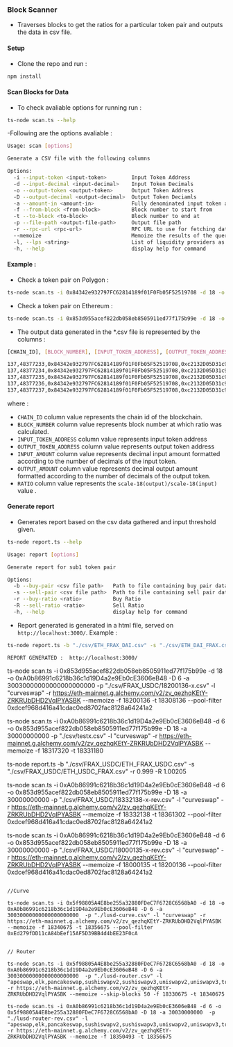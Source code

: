 ### Block Scanner
- Traverses blocks to get the ratios for a particular token pair and outputs the data in csv file. 

#### Setup 
- Clone the repo and run : 
```sh
npm install
``` 
#### Scan Blocks for Data 
- To check avaliable options for running run : 
```sh
ts-node scan.ts --help 
``` 
-Following are the options avaliable : 
```sh
Usage: scan [options]

Generate a CSV file with the following columns

Options:
  -i --input-token <input-token>        Input Token Address
  -d --input-decimal <input-decimal>    Input Token Decimals
  -o --output-token <output-token>      Output Token Address
  -D --output-decimal <output-decimal>  Output Token Deciamls
  -a --amount-in <amount-in>            Fully denominated input token amount. Eg: For 1 USDT having 6 decimals, this will be 1000000
  -f --from-block <from-block>          Block number to start from
  -t --to-block <to-block>              Block number to end at
  -p --file-path <output-file-path>     Output file path
  -r --rpc-url <rpc-url>                RPC URL to use for fetching data.
  --memoize                             Memoize the results of the query.
  -l, --lps <string>                    List of liquidity providers as one quoted string seperated by a comma for each. Example: 'SushiSwapV2,UniswapV3'
  -h, --help                            display help for command
```

#### Example : 
- Check a token pair on Polygon : 
```sh
ts-node scan.ts -i 0x84342e932797FC62814189f01F0Fb05F52519708 -d 18 -o 0xc2132D05D31c914a87C6611C10748AEb04B58e8F -D 6 -a 1000000000000000000 -f 48469533 -t 48469633 -p "./POLYGON_NHT_USDT.csv" -l "sushiswapv2,sushiswapv3,uniswapv2,uniswapv3,quickswap" -r https://polygon.llamarpc.com --memoize 
``` 
- Check a token pair on Ethereum : 
```sh
ts-node scan.ts -i 0x853d955acef822db058eb8505911ed77f175b99e -d 18 -o 0x6B175474E89094C44Da98b954EedeAC495271d0F -D 18 -a 30030000000000000000000 -f 18324137 -t 18331137 -p "./ETEHREUM_FRAX_USDT_1d.csv" -l "apeswap,elk,pancakeswap,sushiswapv2,sushiswapv3,uniswapv2,uniswapv3,trident" -r https://eth-mainnet.g.alchemy.com/v2/zv_qezhqKEtY-ZRKRUbDHD2VqlPYASBK --memoize 
``` 
- The output data generated in the *.csv file is represented by the columns : 
```sh
[CHAIN_ID], [BLOCK_NUMBER], [INPUT_TOKEN_ADDRESS], [OUTPUT_TOKEN_ADDRESS], [INPUT_AMOUNT], [OUTPUT_AMOUNT], [RATIO]

137,48377233,0x84342e932797FC62814189f01F0Fb05F52519708,0xc2132D05D31c914a87C6611C10748AEb04B58e8F,1.0,0.000000000000000254,0.000254
137,48377234,0x84342e932797FC62814189f01F0Fb05F52519708,0xc2132D05D31c914a87C6611C10748AEb04B58e8F,1.0,0.000000000000000254,0.000254
137,48377235,0x84342e932797FC62814189f01F0Fb05F52519708,0xc2132D05D31c914a87C6611C10748AEb04B58e8F,1.0,0.000000000000000254,0.000254
137,48377236,0x84342e932797FC62814189f01F0Fb05F52519708,0xc2132D05D31c914a87C6611C10748AEb04B58e8F,1.0,0.000000000000000254,0.000254
137,48377237,0x84342e932797FC62814189f01F0Fb05F52519708,0xc2132D05D31c914a87C6611C10748AEb04B58e8F,1.0,0.000000000000000254,0.000254
``` 
where :  
- `CHAIN_ID` column value represents the chain id of the blockchain.
- `BLOCK_NUMBER` column value represents block number at which ratio was calculated.
- `INPUT_TOKEN_ADDRESS` column value represents input token address
- `OUTPUT_TOKEN_ADDRESS` column value represents output token address
- `INPUT_AMOUNT` column value represents decimal input amount formatted according to the number of decimals of the input token.
- `OUTPUT_AMOUNT` column value represents decimal output amount formatted according to the number of decimals of the output token.
- `RATIO` column value represents the `scale-18(output)/scale-18(input)` value .


#### Generate report 
- Generates report based on the csv data gathered and input threshold given. 

```sh
ts-node report.ts --help 
``` 
```sh
Usage: report [options]

Generate report for sub1 token pair

Options:
  -b --buy-pair <csv file path>   Path to file containing buy pair data
  -s --sell-pair <csv file path>  Path to file containing sell pair data
  -r --buy-ratio <ratio>          Buy Ratio
  -R --sell-ratio <ratio>         Sell Ratio
  -h, --help                      display help for command
``` 
- Report generated is generated in a html file, served on `http://localhost:3000/`. Example : 
```sh
ts-node report.ts -b "./csv/ETH_FRAX_DAI.csv" -s "./csv/ETH_DAI_FRAX.csv" -r 0.9964 -R 1.0058 
``` 
```
REPORT GENERATED :  http://localhost:3000/ 
``` 

ts-node scan.ts -i 0x853d955acef822db058eb8505911ed77f175b99e -d 18 -o 0xA0b86991c6218b36c1d19D4a2e9Eb0cE3606eB48 -D 6 -a 30030000000000000000000  -p "./csv/FRAX_USDC/18200136-x.csv" -l "curveswap" -r https://eth-mainnet.g.alchemy.com/v2/zv_qezhqKEtY-ZRKRUbDHD2VqlPYASBK --memoize -f 18200136 -t 18308136 --pool-filter 0xdcef968d416a41cdac0ed8702fac8128a64241a2   


ts-node scan.ts -i 0xA0b86991c6218b36c1d19D4a2e9Eb0cE3606eB48 -d 6 -o 0x853d955acef822db058eb8505911ed77f175b99e -D 18 -a 30000000000  -p "./csv/testx.csv" -l "curveswap" -r https://eth-mainnet.g.alchemy.com/v2/zv_qezhqKEtY-ZRKRUbDHD2VqlPYASBK --memoize -f 18317320 -t 18331180 

ts-node report.ts -b "./csv/FRAX_USDC/ETH_FRAX_USDC.csv" -s "./csv/FRAX_USDC/ETH_USDC_FRAX.csv" -r 0.999 -R 1.00205  


ts-node scan.ts -i 0xA0b86991c6218b36c1d19D4a2e9Eb0cE3606eB48 -d 6 -o 0x853d955acef822db058eb8505911ed77f175b99e -D 18 -a 30000000000  -p "./csv/FRAX_USDC/18332138-x-rev.csv" -l "curveswap" -r https://eth-mainnet.g.alchemy.com/v2/zv_qezhqKEtY-ZRKRUbDHD2VqlPYASBK --memoize -f 18332138 -t 18361302 --pool-filter 0xdcef968d416a41cdac0ed8702fac8128a64241a2    

ts-node scan.ts -i 0xA0b86991c6218b36c1d19D4a2e9Eb0cE3606eB48 -d 6 -o 0x853d955acef822db058eb8505911ed77f175b99e -D 18 -a 30000000000  -p "./csv/FRAX_USDC/18000135-x-rev.csv" -l "curveswap" -r https://eth-mainnet.g.alchemy.com/v2/zv_qezhqKEtY-ZRKRUbDHD2VqlPYASBK --memoize -f 18000135 -t 18200136 --pool-filter 0xdcef968d416a41cdac0ed8702fac8128a64241a2   

``` 

//Curve 

ts-node scan.ts -i 0x5f98805A4E8be255a32880FDeC7F6728C6568bA0 -d 18 -o 0xA0b86991c6218b36c1d19D4a2e9Eb0cE3606eB48 -D 6 -a 30030000000000000000000  -p "./lusd-curve.csv" -l "curveswap" -r https://eth-mainnet.g.alchemy.com/v2/zv_qezhqKEtY-ZRKRUbDHD2VqlPYASBK --memoize -f 18340675 -t 18356675 --pool-filter 0xEd279fDD11cA84bEef15AF5D39BB4d4bEE23F0cA


// Router  

ts-node scan.ts -i 0x5f98805A4E8be255a32880FDeC7F6728C6568bA0 -d 18 -o 0xA0b86991c6218b36c1d19D4a2e9Eb0cE3606eB48 -D 6 -a 30030000000000000000000  -p "./lusd-router.csv" -l "apeswap,elk,pancakeswap,sushiswapv2,sushiswapv3,uniswapv2,uniswapv3,trident" -r https://eth-mainnet.g.alchemy.com/v2/zv_qezhqKEtY-ZRKRUbDHD2VqlPYASBK --memoize --skip-blocks 50 -f 18330675 -t 18340675 

ts-node scan.ts -i 0xA0b86991c6218b36c1d19D4a2e9Eb0cE3606eB48 -d 6 -o 0x5f98805A4E8be255a32880FDeC7F6728C6568bA0 -D 18 -a 30030000000  -p "./lusd-router-rev.csv" -l "apeswap,elk,pancakeswap,sushiswapv2,sushiswapv3,uniswapv2,uniswapv3,trident" -r https://eth-mainnet.g.alchemy.com/v2/zv_qezhqKEtY-ZRKRUbDHD2VqlPYASBK --memoize -f 18350493 -t 18356675
